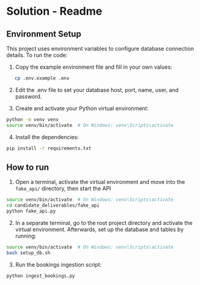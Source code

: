 # Solution - Readme

## Environment Setup

This project uses environment variables to configure database connection details. To run the code:

1. Copy the example environment file and fill in your own values:

```bash
   cp .env.example .env
```

2. Edit the .env file to set your database host, port, name, user, and password.

3. Create and activate your Python virtual environment:

```bash
python -m venv venv
source venv/bin/activate  # On Windows: venv\Scripts\activate
```

4. Install the dependencies:

```bash
pip install -r requirements.txt
```

## How to run

1. Open a terminal, activate the virtual environment and move into the `fake_api/` directory, then start the API

```bash
source venv/bin/activate  # On Windows: venv\Scripts\activate
cd candidate_deliverables/fake_api
python fake_api.py
```

2. In a separate terminal, go to the root project directory and activate the virtual environment. Afterwards, set up the database and tables by running:

```bash
source venv/bin/activate  # On Windows: venv\Scripts\activate
bash setup_db.sh
```

3. Run the bookings ingestion script:

```bash
python ingest_bookings.py
```
